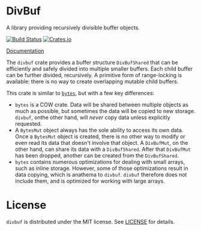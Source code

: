 # DivBuf

A library providing recursively divisible buffer objects.

[![Build Status](https://travis-ci.org/asomers/divbuf.svg?branch=master)](https://travis-ci.org/asomers/divbuf)
[![Crates.io](https://img.shields.io/crates/v/divbuf.svg?maxAge=2592000)](https://crates.io/crates/divbuf)

[Documentation](https://docs.rs/divbuf)

The `divbuf` crate provides a buffer structure `DivBufShared` that can be
efficiently and safely divided into multiple smaller buffers.  Each child buffer
can be further divided, recursively.  A primitive form of range-locking is
available: there is no way to create overlapping mutable child buffers.

This crate is similar to [`bytes`](https://crates.io/crates/bytes), but with a
few key differences:
- `bytes` is a COW crate.  Data will be shared between multiple objects as
   much as possible, but sometimes the data will be copied to new storage.
   `divbuf`, onthe other hand, will _never_ copy data unless explicitly
   requested.
- A `BytesMut` object always has the sole ability to access its own data.
  Once a `BytesMut` object is created, there is no other way to modify or
  even read its data that doesn't involve that object.  A `DivBufMut`, on
  the other hand, can share its data with a `DivBufShared`.  After that
  `DivBufMut` has been dropped, another can be created from the `DivBufShared`.
- `bytes` contains numerous optimizations for dealing with small arrays,
  such as inline storage.  However, some of those optimizations result in
  data copying, which is anathema to `divbuf`.  `divbuf` therefore does not
  include them, and is optimized for working with large arrays.

# License

`divbuf` is distributed under the MIT license.  See [LICENSE](LICENSE) for
details.
